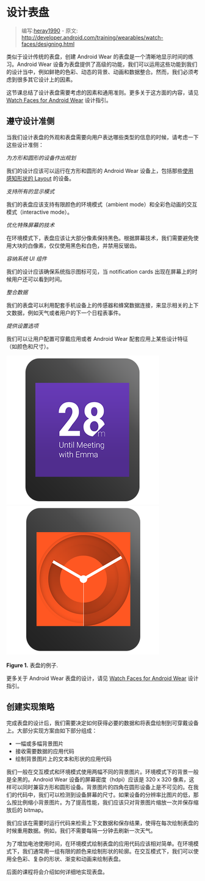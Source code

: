 # 设计表盘

> 编写:[heray1990](https://github.com/heray1990) - 原文: <http://developer.android.com/training/wearables/watch-faces/designing.html>

类似于设计传统的表盘，创建 Android Wear 的表盘是一个清晰地显示时间的练习。Android Wear 设备为表盘提供了高级的功能，我们可以运用这些功能到我们的设计当中，例如鲜艳的色彩、动态的背景、动画和数据整合。然而，我们必须考虑到很多其它设计上的因素。

这节课总结了设计表盘需要考虑的因素和通用准则。更多关于这方面的内容，请见 [Watch Faces for Android Wear](http://developer.android.com/design/wear/watchfaces.html) 设计指引。

## 遵守设计准侧

当我们设计表盘的外观和表盘需要向用户表达哪些类型的信息的时候，请考虑一下这些设计准侧：

*为方形和圆形的设备作出规划*

我们的设计应该可以运行在方形和圆形的 Android Wear 设备上，包括那些[使用感知形状的 Layout](http://hukai.me/android-training-course-in-chinese/wearables/ui/layouts.html#same-layout) 的设备。

*支持所有的显示模式*

我们的表盘应该支持有限颜色的环境模式（ambient mode）和全彩色动画的交互模式（interactive mode）。

*优化特殊屏幕的技术*

在环境模式下，表盘应该让大部分像素保持黑色。根据屏幕技术，我们需要避免使用大块的白像素，仅仅使用黑色和白色，并禁用反锯齿。

*容纳系统 UI 组件*

我们的设计应该确保系统指示图标可见，当 notification cards 出现在屏幕上的时候用户还可以看到时间。

*整合数据*

我们的表盘可以利用配套手机设备上的传感器和蜂窝数据连接，来显示相关的上下文数据，例如天气或者用户的下一个日程表事件。

*提供设置选项*

我们可以让用户配置可穿戴应用或者 Android Wear 配套应用上某些设计特征（如颜色和尺寸）。

![](Render_Next.png)![](Render_Interactive.png)

**Figure 1.** 表盘的例子.

更多关于 Android Wear 表盘的设计，请见 [Watch Faces for Android Wear](http://developer.android.com/design/wear/watchfaces.html) 设计指引。


<a name="ImplementationStrategy"></a>
## 创建实现策略

完成表盘的设计后，我们需要决定如何获得必要的数据和将表盘绘制到可穿戴设备上。大部分实现方案由如下部分组成：

* 一幅或多幅背景图片
* 接收需要数据的应用代码
* 绘制背景图片上的文本和形状的应用代码

我们一般在交互模式和环境模式使用两幅不同的背景图片。环境模式下的背景一般是全黑的。Android Wear 设备的屏幕密度（hdpi）应该是 320 x 320 像素，这样可以同时兼容方形和圆形设备。背景图片的四角在圆形设备上是不可见的。在我们的代码中，我们可以检测到设备屏幕的尺寸。如果设备的分辨率比图片的低，那么按比例缩小背景图片。为了提高性能，我们应该只对背景图片缩放一次并保存缩放后的 bitmap。

我们应该在需要时运行代码来检索上下文数据和保存结果，使得在每次绘制表盘的时候重用数据。例如，我们不需要每隔一分钟去刷新一次天气。

为了增加电池使用时间，在环境模式绘制表盘的应用代码应该相对简单。在环境模式下，我们通常用一组有限的颜色来绘制形状的轮廓。在交互模式下，我们可以使用全色彩、复杂的形状、渐变和动画来绘制表盘。

后面的课程将会介绍如何详细地实现表盘。